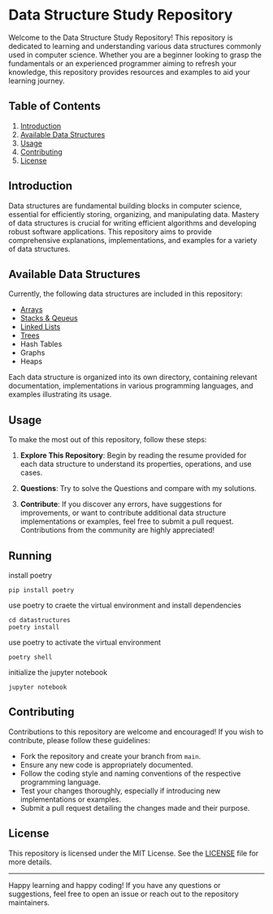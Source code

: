 # Data Structure Study Repository

Welcome to the Data Structure Study Repository! This repository is dedicated to learning and understanding various data structures commonly used in computer science. Whether you are a beginner looking to grasp the fundamentals or an experienced programmer aiming to refresh your knowledge, this repository provides resources and examples to aid your learning journey.

## Table of Contents

1. [Introduction](#introduction)
2. [Available Data Structures](#available-data-structures)
3. [Usage](#usage)
4. [Contributing](#contributing)
5. [License](#license)

## Introduction

Data structures are fundamental building blocks in computer science, essential for efficiently storing, organizing, and manipulating data. Mastery of data structures is crucial for writing efficient algorithms and developing robust software applications. This repository aims to provide comprehensive explanations, implementations, and examples for a variety of data structures.

## Available Data Structures

Currently, the following data structures are included in this repository:

- [Arrays](https://github.com/Dragonflip/datastructures/blob/master/src/01_Array.ipynb)
- [Stacks & Qeueus](https://github.com/Dragonflip/datastructures/blob/master/src/02_Queue.ipynb)
- [Linked Lists](https://github.com/Dragonflip/datastructures/blob/master/src/03_LinkedList.ipynb)
- [Trees](https://github.com/Dragonflip/datastructures/blob/master/src/04_Tree.ipynb)
- Hash Tables
- Graphs
- Heaps

Each data structure is organized into its own directory, containing relevant documentation, implementations in various programming languages, and examples illustrating its usage.

## Usage

To make the most out of this repository, follow these steps:

1. **Explore This Repository**: Begin by reading the resume provided for each data structure to understand its properties, operations, and use cases.
   
2. **Questions**: Try to solve the Questions and compare with my solutions.

3. **Contribute**: If you discover any errors, have suggestions for improvements, or want to contribute additional data structure implementations or examples, feel free to submit a pull request. Contributions from the community are highly appreciated!

## Running

install poetry
```
pip install poetry
```

use poetry to craete the virtual environment and install dependencies
```
cd datastructures
poetry install
```

use poetry to activate the virtual environment
```
poetry shell
```

initialize the jupyter notebook
```
jupyter notebook
```

## Contributing

Contributions to this repository are welcome and encouraged! If you wish to contribute, please follow these guidelines:

- Fork the repository and create your branch from `main`.
- Ensure any new code is appropriately documented.
- Follow the coding style and naming conventions of the respective programming language.
- Test your changes thoroughly, especially if introducing new implementations or examples.
- Submit a pull request detailing the changes made and their purpose.

## License

This repository is licensed under the MIT License. See the [LICENSE](LICENSE) file for more details.

---

Happy learning and happy coding! If you have any questions or suggestions, feel free to open an issue or reach out to the repository maintainers.

